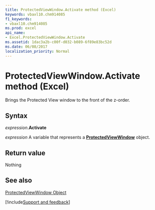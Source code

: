 ```yaml
---
title: ProtectedViewWindow.Activate method (Excel)
keywords: vbaxl10.chm914085
f1_keywords:
- vbaxl10.chm914085
ms.prod: excel
api_name:
- Excel.ProtectedViewWindow.Activate
ms.assetid: 1dac3a2b-c00f-d032-b089-6f89e83bc52d
ms.date: 06/08/2017
localization_priority: Normal
---
```



# ProtectedViewWindow.Activate method (Excel)

Brings the Protected View window to the front of the z-order.


## Syntax

_expression_.**Activate**

_expression_ A variable that represents a **[ProtectedViewWindow](Excel.ProtectedViewWindow.md)** object.


## Return value

Nothing


## See also


[ProtectedViewWindow Object](Excel.ProtectedViewWindow.md)

[!include[Support and feedback](~/includes/feedback-boilerplate.md)]
